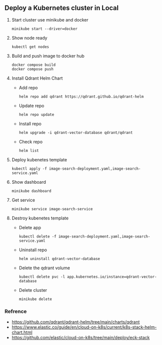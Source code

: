 ## Deploy a Kubernetes cluster in Local
1. Start cluster use minikube and docker
    ```
    minikube start --driver=docker
    ```
2. Show node ready
    ```
    kubectl get nodes
    ```
3. Build and push image to docker hub
    ```
    docker compose build
    docker compose push
    ```
4. Install Qdrant Helm Chart
    - Add repo
        ```
        helm repo add qdrant https://qdrant.github.io/qdrant-helm
        ```
    - Update repo
        ```
        helm repo update
        ```
    - Install repo
        ```
        helm upgrade -i qdrant-vector-database qdrant/qdrant
        ```
    - Check repo
        ```
        helm list
        ```

5. Deploy kubenetes template
    ```
    kubectl apply -f image-search-deployment.yaml,image-search-service.yaml
    ```
6. Show dashboard
    ```
    minikube dashboard
    ```
7. Get service
    ```
    minikube service image-search-service
    ```
8. Destroy kubenetes template
    - Delete app
        ```
        kubectl delete -f image-search-deployment.yaml,image-search-service.yaml
        ```
    - Uninstall repo
        ```
        helm uninstall qdrant-vector-database
        ```
    - Delete the qdrant volume 
        ```
        kubectl delete pvc -l app.kubernetes.io/instance=qdrant-vector-database
        ```
    - Delete cluster
        ```
        minikube delete
        ```
### Refrence
- https://github.com/qdrant/qdrant-helm/tree/main/charts/qdrant
- https://www.elastic.co/guide/en/cloud-on-k8s/current/k8s-stack-helm-chart.html
- https://github.com/elastic/cloud-on-k8s/tree/main/deploy/eck-stack
